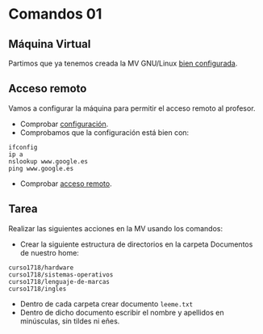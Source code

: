 
# Comandos 01

## Máquina Virtual

Partimos que ya tenemos creada la MV GNU/Linux [bien configurada](../../global/configuracion/opensuse.md).

## Acceso remoto

Vamos a configurar la máquina para permitir el acceso remoto al profesor.

* Comprobar [configuración](../../global/configuracion/opensuse.md).
* Comprobamos que la configuración está bien con:
```
ifconfig
ip a
nslookup www.google.es
ping www.google.es
```

* Comprobar [acceso remoto](../../global/acceso-remoto/opensuse.md).

## Tarea

Realizar las siguientes acciones en la MV usando los comandos:
* Crear la siguiente estructura de directorios en la carpeta Documentos de nuestro home:
```
curso1718/hardware
curso1718/sistemas-operativos
curso1718/lenguaje-de-marcas
curso1718/ingles
```
* Dentro de cada carpeta crear documento `leeme.txt`
* Dentro de dicho documento escribir el nombre y apellidos en minúsculas, sin tildes ni eñes.

